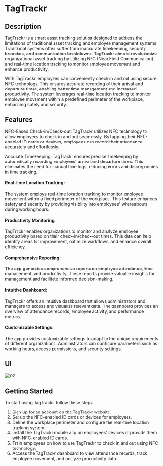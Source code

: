 # TagTrackr
## Description
TagTrackr is a smart asset tracking solution designed to address the limitations of traditional asset tracking and employee management systems. Traditional systems often suffer from inaccurate timekeeping, security breaches, and communication breakdowns. TagTrackr aims to revolutionize organizational asset tracking by utilizing NFC (Near Field Communication) and real-time location tracking to monitor employee movement and enhance productivity.

With TagTrackr, employees can conveniently check in and out using secure NFC technology. This ensures accurate recording of their arrival and departure times, enabling better time management and increased productivity. The system leverages real-time location tracking to monitor employee movement within a predefined perimeter of the workplace, enhancing safety and security.

## Features
NFC-Based Check-in/Check-out: TagTrackr utilizes NFC technology to allow employees to check in and out seamlessly. By tapping their NFC-enabled ID cards or devices, employees can record their attendance accurately and effortlessly.

Accurate Timekeeping: TagTrackr ensures precise timekeeping by automatically recording employees' arrival and departure times. This eliminates the need for manual time logs, reducing errors and discrepancies in time tracking.

#### Real-time Location Tracking: 
The system employs real-time location tracking to monitor employee movement within a fixed perimeter of the workplace. This feature enhances safety and security by providing visibility into employees' whereabouts during working hours.

#### Productivity Monitoring: 
TagTrackr enables organizations to monitor and analyze employee productivity based on their check-in/check-out times. This data can help identify areas for improvement, optimize workflows, and enhance overall efficiency.

#### Comprehensive Reporting: 
The app generates comprehensive reports on employee attendance, time management, and productivity. These reports provide valuable insights for management and facilitate informed decision-making.

#### Intuitive Dashboard: 
TagTrackr offers an intuitive dashboard that allows administrators and managers to access and visualize relevant data. The dashboard provides an overview of attendance records, employee activity, and performance metrics.

#### Customizable Settings: 
The app provides customizable settings to adapt to the unique requirements of different organizations. Administrators can configure parameters such as working hours, access permissions, and security settings.

## UI
![02](https://github.com/rajhariomsingh/jatayu-updated/assets/90553063/0497a929-d2ba-4494-b476-42b6703dec3c)

## Getting Started
To start using TagTrackr, follow these steps:
1) Sign up for an account on the TagTrackr website.
2) Set up the NFC-enabled ID cards or devices for employees.
3) Define the workplace perimeter and configure the real-time location tracking system.
4) Install the TagTrackr mobile app on employees' devices or provide them with NFC-enabled ID cards.
5) Train employees on how to use TagTrackr to check in and out using NFC technology.
6) Access the TagTrackr dashboard to view attendance records, track employee movement, and analyze productivity data.
